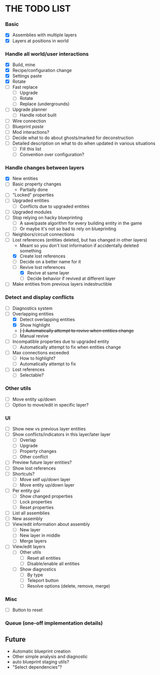 # THE TODO LIST

### Basic

- [x] Assemblies with multiple layers
- [x] Layers at positions in world

### Handle all world/user interactions

- [x] Build, mine
- [x] Recipe/configuration change
- [x] Settings paste
- [x] Rotate
- [ ] Fast replace
  - [ ] Upgrade
  - [ ] Rotate
  - [ ] Replace (undergrounds)
- [ ] Upgrade planner
  - [ ] Handle robot built
- [ ] Wire connection
- [ ] Blueprint _paste_
- [ ] Mod interactions?
- [ ] Decide what to do about ghosts/marked for deconstruction
- [ ] Detailed description on what to do when updated in various situations
  - [ ] Fill this list
  - [ ] Convention over configuration?

### Handle changes between layers

- [x] New entities
- [ ] Basic property changes
  - Partially done
- [ ] "Locked" properties
- [ ] Upgraded entities
  - [ ] Conflicts due to upgraded entities
- [ ] Upgraded modules
- [ ] Stop relying on hacky blueprinting
  - [ ] A save/paste algorithm for every building entity in the game
  - [ ] Or maybe it's not so bad to rely on blueprinting
- [ ] Neighbors/circuit connections
- [ ] Lost references (entities deleted, but has changed in other layers)
  - Meant so you don't lost information if accidentally deleted something
  - [x] Create lost references
  - [ ] Decide on a better name for it
  - [ ] Revive lost references
    - [x] Revive at same layer
    - [ ] Decide behavior if revived at different layer
- [ ] Make entities from previous layers indestructible

### Detect and display conflicts

- [ ] Diagnostics system
- [ ] Overlapping entities
  - [x] Detect overlapping entities
  - [x] Show highlight
  - ~~[ ] Automatically attempt to revive when entities change~~
  - [ ] Manual revive
- [ ] Incompatible properties due to upgraded entity
  - [ ] Automatically attempt to fix when entities change
- [ ] Max connections exceeded
  - [ ] How to highlight?
  - [ ] Automatically attempt to fix
- [ ] Lost references
  - [ ] Selectable?

### Other utils

- [ ] Move entity up/down
- [ ] Option to move/edit in specific layer?

### UI

- [ ] Show new vs previous layer entities
- [ ] Show conflicts/indicators in this layer/later layer
  - [ ] Overlap
  - [ ] Upgrade
  - [ ] Property changes
  - [ ] Other conflict
- [ ] Preview future layer entities?
- [ ] Show lost references
- [ ] Shortcuts?
  - [ ] Move self up/down layer
  - [ ] Move entity up/down layer
- [ ] Per entity gui
  - [ ] Show changed properties
  - [ ] Lock properties
  - [ ] Reset properties
- [ ] List all assemblies
- [ ] New assembly
- [ ] View/edit information about assembly
  - [ ] New layer
  - [ ] New layer in middle
  - [ ] Merge layers
- [ ] View/edit layers
  - [ ] Other utils
    - [ ] Reset all entities
    - [ ] Disable/enable all entities
  - [ ] Show diagnostics
    - [ ] By type
    - [ ] Teleport button
    - [ ] Resolve options (delete, remove, merge)

### Misc

- [ ] Button to reset

### Queue (one-off implementation details)

## Future

- Automatic blueprint creation
- Other simple analysis and diagnostic
- auto blueprint staging utils?
- "Select dependencies"?
